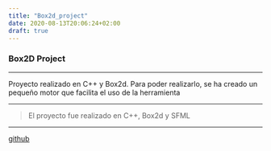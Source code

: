 ```yaml
---
title: "Box2d_project"
date: 2020-08-13T20:06:24+02:00
draft: true
---
```


### Box2D Project

------------


Proyecto realizado en C++ y Box2d.
Para poder realizarlo, se ha creado un pequeño motor que facilita el uso de la herramienta

------------


>El proyecto fue realizado en C++, Box2d y SFML

------------


[github](https://github.com/miguelangelgil/box2dproject "github")